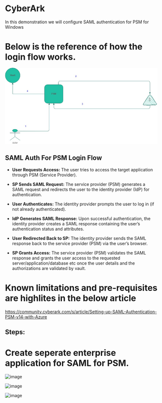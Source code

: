 # CyberArk
In this demonstration we will configure SAML authentication for PSM for Windows

# Below is the reference of how the login flow works.

![alt text](https://github.com/Vamshi-Msi/CyberArk/blob/main/PSM%20for%20SAML.jpg?raw=true)

## SAML Auth For PSM Login Flow


- **User Requests Access:** The user tries to access the target application through PSM (Service Provider).

- **SP Sends SAML Request:** The service provider (PSM) generates a SAML request and redirects the user to the identity provider (IdP) for authentication.

- **User Authenticates:** The identity provider prompts the user to log in (if not already authenticated).

- **IdP Generates SAML Response:** Upon successful authentication, the identity provider creates a SAML response containing the user’s authentication status and attributes.

- **User Redirected Back to SP:** The identity provider sends the SAML response back to the service provider (PSM) via the user’s browser.

- **SP Grants Access:** The service provider (PSM) validates the SAML response and grants the user access to the requested server/application/database etc once the user details and the authorizations are validated by vault.

# Known limitations and pre-requisites are highlites in the below article

https://community.cyberark.com/s/article/Setting-up-SAML-Authentication-PSM-v14-with-Azure

## Steps:

# Create seperate enterprise application for SAML for PSM.


![image](https://github.com/user-attachments/assets/35f64a09-aaf1-4f76-977d-10b819963a4f)



![image](https://github.com/user-attachments/assets/499ca3f5-9693-4e15-b587-22307cce3629)



![image](https://github.com/user-attachments/assets/61c1733d-e38a-46d4-a4dd-ce181bd533c6)

 



